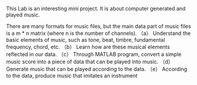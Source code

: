 This Lab is an interesting mini project. It is about computer generated and played music.

There are many formats for music files, but the main data part of music files is a m * n matrix (where n is the number of channels). 
（a）	Understand the basic elements of music, such as tone, beat, timbre, fundamental frequency, chord, etc.
（b）	Learn how are these musical elements reflected in our data.
（c）	Through MATLAB program, convert a simple music score into a piece of data that can be played into music.
（d）	Generate music that can be played according to the data.
（e）	According to the data, produce music that imitates an instrument
